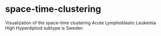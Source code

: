 # space-time-clustering
Visualization of the space-time clustering Acute Lymphoblastic Leukemia High Hyperdiploid subtype is Sweden
